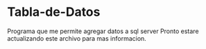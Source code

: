 # Tabla-de-Datos
Programa que me permite agregar datos a sql server
Pronto estare actualizando este archivo para mas informacion.
